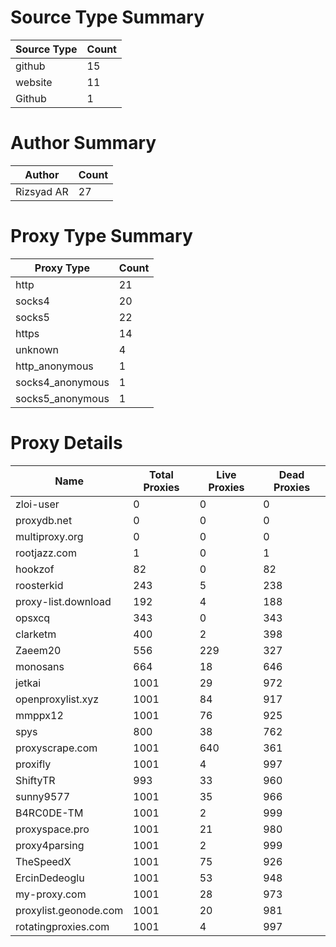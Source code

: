 # Source Type Summary

| Source Type | Count |
|-------------|-------|
| github | 15 |
| website | 11 |
| Github | 1 |


# Author Summary

| Author | Count |
|--------|-------|
| Rizsyad AR | 27 |


# Proxy Type Summary

| Proxy Type | Count |
|------------|-------|
| http | 21 |
| socks4 | 20 |
| socks5 | 22 |
| https | 14 |
| unknown | 4 |
| http_anonymous | 1 |
| socks4_anonymous | 1 |
| socks5_anonymous | 1 |


# Proxy Details

| Name | Total Proxies | Live Proxies | Dead Proxies |
|------|---------------|--------------|---------------|
| zloi-user | 0 | 0 | 0 |
| proxydb.net | 0 | 0 | 0 |
| multiproxy.org | 0 | 0 | 0 |
| rootjazz.com | 1 | 0 | 1 |
| hookzof | 82 | 0 | 82 |
| roosterkid | 243 | 5 | 238 |
| proxy-list.download | 192 | 4 | 188 |
| opsxcq | 343 | 0 | 343 |
| clarketm | 400 | 2 | 398 |
| Zaeem20 | 556 | 229 | 327 |
| monosans | 664 | 18 | 646 |
| jetkai | 1001 | 29 | 972 |
| openproxylist.xyz | 1001 | 84 | 917 |
| mmppx12 | 1001 | 76 | 925 |
| spys | 800 | 38 | 762 |
| proxyscrape.com | 1001 | 640 | 361 |
| proxifly | 1001 | 4 | 997 |
| ShiftyTR | 993 | 33 | 960 |
| sunny9577 | 1001 | 35 | 966 |
| B4RC0DE-TM | 1001 | 2 | 999 |
| proxyspace.pro | 1001 | 21 | 980 |
| proxy4parsing | 1001 | 2 | 999 |
| TheSpeedX | 1001 | 75 | 926 |
| ErcinDedeoglu | 1001 | 53 | 948 |
| my-proxy.com | 1001 | 28 | 973 |
| proxylist.geonode.com | 1001 | 20 | 981 |
| rotatingproxies.com | 1001 | 4 | 997 |
